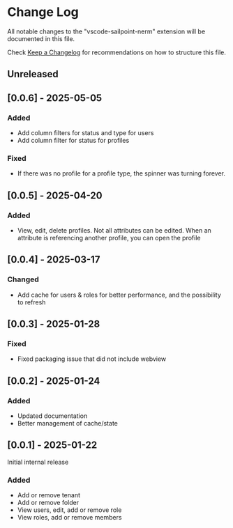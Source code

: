 # Change Log

All notable changes to the "vscode-sailpoint-nerm" extension will be documented in this file.

Check [Keep a Changelog](http://keepachangelog.com/) for recommendations on how to structure this file.


## Unreleased

## [0.0.6] - 2025-05-05

### Added

- Add column filters for status and type for users
- Add column filter for status for profiles

### Fixed

- If there was no profile for a profile type, the spinner was turning forever.

## [0.0.5] - 2025-04-20

### Added

- View, edit, delete profiles. Not all attributes can be edited. When an attribute is referencing another profile, you can open the profile

## [0.0.4] - 2025-03-17

### Changed

- Add cache for users & roles for better performance, and the possibility to refresh

## [0.0.3] - 2025-01-28

### Fixed

- Fixed packaging issue that did not include webview

## [0.0.2] - 2025-01-24

### Added

- Updated documentation
- Better management of cache/state

## [0.0.1] - 2025-01-22

Initial internal release

### Added

- Add or remove tenant
- Add or remove folder
- View users, edit, add or remove role
- View roles, add or remove members